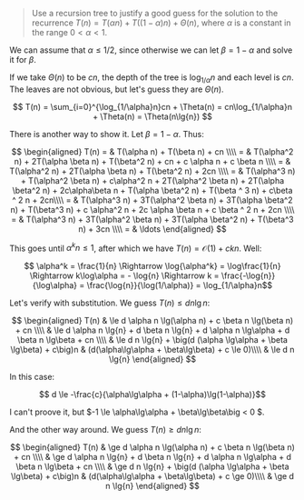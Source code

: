 > Use a recursion tree to justify a good guess for the solution to the
> recurrence $T(n) = T(\alpha{n}) + T((1-\alpha)n) + \Theta(n)$, where $\alpha$
> is a constant in the range $0 < \alpha < 1$.

We can assume that $\alpha \le 1/2$, since otherwise we can let $\beta = 1 - \alpha$
and solve it for $\beta$.

If we take $\Theta(n)$ to be $cn$, the depth of the tree is $\log_{1/\alpha}n$
and each level is $cn$. The leaves are not obvious, but let's guess they are
$\Theta(n)$.

$$ T(n) = \sum_{i=0}^{\log_{1/\alpha}n}cn + \Theta(n)
        = cn\log_{1/\alpha}n + \Theta(n)
        = \Theta(n\lg{n}) $$

There is another way to show it. Let $\beta = 1 - \alpha$. Thus:

$$ \begin{aligned}
   T(n) = & T(\alpha n) + T(\beta n) + cn \\\\
        = & T(\alpha^2 n) + 2T(\alpha \beta n) + T(\beta^2 n) + cn + c \alpha n  + c \beta n \\\\
         = & T(\alpha^2 n) + 2T(\alpha \beta n) + T(\beta^2 n) + 2cn \\\\
         = & T(\alpha^3 n) + T(\alpha^2 \beta n) + c\alpha^2 n +
             2T(\alpha^2 \beta n) + 2T(\alpha \beta^2 n) + 2c\alpha\beta n +
             T(\alpha \beta^2 n) + T(\beta ^ 3 n) + c\beta ^ 2 n +
             2cn\\\\
         = & T(\alpha^3 n) + 3T(\alpha^2 \beta n) + 3T(\alpha \beta^2 n) + T(\beta^3 n) +
             c \alpha^2 n + 2c \alpha \beta n + c \beta ^ 2 n + 2cn \\\\
         = & T(\alpha^3 n) + 3T(\alpha^2 \beta n) + 3T(\alpha \beta^2 n) + T(\beta^3 n) + 3cn \\\\
         = & \ldots
   \end{aligned} $$

This goes until $\alpha^kn \le 1$, after which we have $T(n) = \mathcal{O}(1) + ckn$.
Well:

$$ \alpha^k = \frac{1}{n} \Rightarrow
   \log{\alpha^k} = \log\frac{1}{n} \Rightarrow
   k\log\alpha = - \log{n} \Rightarrow
   k = \frac{-\log{n}}{\log\alpha} = \frac{\log{n}}{\log(1/\alpha)} = \log_{1/\alpha}n$$

Let's verify with substitution. We guess $T(n) \le dn\lg{n}$:

$$ \begin{aligned}
   T(n) & \le d \alpha n \lg(\alpha n) + c \beta n \lg(\beta n) + cn \\\\
        & \le d \alpha n \lg{n} + d \beta n \lg{n} + d \alpha n \lg\alpha + d \beta n \lg\beta + cn \\\\
        & \le d n \lg{n} + \big(d (\alpha \lg\alpha + \beta \lg\beta) + c\big)n & (d(\alpha\lg\alpha + \beta\lg\beta) + c \le 0)\\\\
        & \le d n \lg{n}
   \end{aligned} $$

In this case:

$$ d \le -\frac{c}{\alpha\lg\alpha + (1-\alpha)\lg(1-\alpha)}$$

I can't proove it, but $-1 \le \alpha\lg\alpha + \beta\lg\beta\big < 0 $.

And the other way around. We guess $T(n) \ge dn\lg{n}$:

$$ \begin{aligned}
   T(n) & \ge d \alpha n \lg(\alpha n) + c \beta n \lg(\beta n) + cn \\\\
        & \ge d \alpha n \lg{n} + d \beta n \lg{n} + d \alpha n \lg\alpha + d \beta n \lg\beta + cn \\\\
        & \ge d n \lg{n} + \big(d (\alpha \lg\alpha + \beta \lg\beta) + c\big)n & (d(\alpha\lg\alpha + \beta\lg\beta) + c \ge 0)\\\\
        & \ge d n \lg{n}
   \end{aligned} $$
